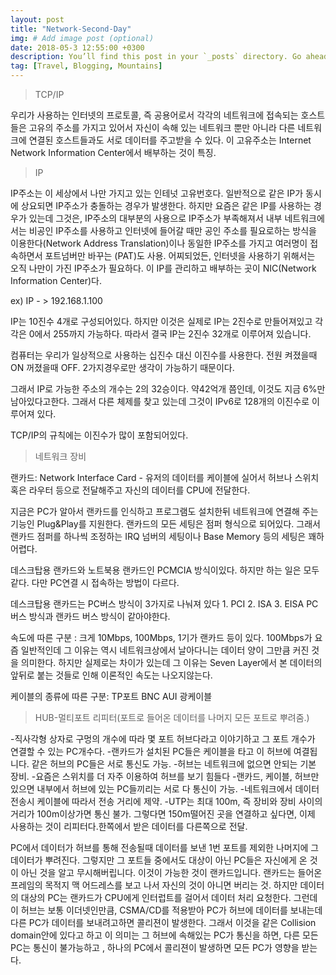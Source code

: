 ```yaml
---
layout: post
title: "Network-Second-Day"
img: # Add image post (optional)
date: 2018-05-3 12:55:00 +0300
description: You’ll find this post in your `_posts` directory. Go ahead and edit it and re-build the site to see your changes. # Add post description (optional)
tag: [Travel, Blogging, Mountains]
---
```



>TCP/IP

우리가 사용하는 인터넷의 프로토콜, 즉 공용어로서 각각의 네트워크에 접속되는 호스트들은 고유의 주소를 가지고 있어서 자신이 속해 있는 네트워크 뿐만 아니라 다른 네트워크에 연결된 호스트들과도 서로 데이터를 주고받을 수 있다. 이 고유주소는 Internet Network Information Center에서 배부하는 것이 특징.

>IP

IP주소는 이 세상에서 나만 가지고 있는 인테넛 고유번호다. 일반적으로 같은 IP가 동시에 상요되면 IP주소가 충돌하는 경우가 발생한다.
하지만 요즘은 같은 IP를 사용하는 경우가 있는데 그것은, IP주소의 대부분의 사용으로 IP주소가 부족해져서 내부 네트워크에서는 비공인 IP주소를 사용하고 인터넷에 들어갈 때만 공인 주소를 필요로하는 방식을 이용한다(Network Address Translation)이나 동일한 IP주소를 가지고 여러명이 접속하면서 포트넘버만 바꾸는 (PAT)도 사용.
어찌되었든, 인터넷을 사용하기 위해서는 오직 나만이 가진 IP주소가 필요하다. 이 IP를 관리하고 배부하는 곳이 NIC(Network Information Center)다.

ex) IP    -  >    192.168.1.100

IP는 10진수 4개로 구성되어있다. 하지만 이것은 실제로 IP는 2진수로 만들어져있고 각각은 0에서 255까지 가능하다. 따라서 결국 IP는 2진수 32개로 이루어져 있습니다.

컴퓨터는 우리가 일상적으로 사용하는 십진수 대신 이진수를 사용한다. 전원 켜졌을때 ON 꺼졌을때 OFF. 2가지경우로만 생각이 가능하기 때문이다.


그래서 IP로 가능한 주소의 개수는 2의 32승이다. 약42억개 쯤인데, 이것도 지금 6%만 남아있다고한다. 그래서 다른 체제를 찾고 있는데 그것이 IPv6로 128개의 이진수로 이루어져 있다.

TCP/IP의 규칙에는 이진수가 많이 포함되어있다. 


>네트워크 장비

랜카드: Network Interface Card - 유저의 데이터를 케이블에 실어서 허브나 스위치 혹은 라우터 등으로 전달해주고 자신의 데이터를 CPU에 전달한다.

지금은 PC가 알아서 랜카드를 인식하고 프로그램도 설치한뒤 네트워크에 연결해 주는 기능인 Plug&Play를 지원한다. 
랜카드의 모든 세팅은 점퍼 형식으로 되어있다. 그래서 랜카드 점퍼를 하나씩 조정하는 IRQ 넘버의 세팅이나 Base Memory 등의 세팅은 꽤하 어렵다.

데스크탑용 랜카드와 노트북용 랜카드인 PCMCIA 방식이있다. 하지만 하는 일은 모두 같다. 다만 PC연결 시 접속하는 방법이 다르다.

데스크탑용 랜카드는 PC버스 방식이 3가지로 나눠져 있다
	1. PCI
	2. ISA
	3. EISA
PC버스 방식과 랜카드 버스 방식이 같아야한다. 

속도에 따른 구분 :
	크게 10Mbps, 100Mbps, 1기가 랜카드 등이 있다. 100Mbps가 요즘 일반적인데 그 이유는 역시 네트워크상에서 날아다니는 데이터 양이 그만큼 커진 것을 의미한다. 
	하지만 실제로는 차이가 있는데 그 이유는 Seven Layer에서 본 데이터의 앞뒤로 붙는 것들로 인해 이론적인 속도는 나오지않는다. 

케이블의 종류에 따른 구분:
	TP포트
	BNC
	AUI
	광케이블


>HUB-멀티포트 리피터(포트로 들어온 데이터를 나머지 모든 포트로 뿌려줌.)

-직사각형 상자로 구멍의 개수에 따라 몇 포트 허브다라고 이야기하고 그 포트 개수가 연결할 수 있는 PC개수다.
-랜카드가 설치된 PC들은 케이블을 타고 이 허브에 여결됩니다. 같은 허브의 PC들은 서로 통신도 가능.
-허브는 네트워크에 없으면 안되는 기본 장비.
-요즘은 스위치를 더 자주 이용하여 허브를 보기 힘들다
-랜카드, 케이블, 허브만 있으면 내부에서 허브에 있는 PC들끼리는 서로 다 통신이 가능.
-네트워크에서 데이터 전송시 케이블에 따라서 전송 거리에 제약.
-UTP는 최대 100m, 즉 장비와 장비 사이의 거리가 100m이상가면 통신 불가. 그렇다면 150m떨어진 곳을 연결하고 싶다면, 이제 사용하는 것이 리피터다.한쪽에서 받은 데이터를 다른쪽으로 전달.



PC에서 데이터가 허브를 통해 전송될때 데이터를 보낸 1번 포트를 제외한 나머지에 그 데이터가 뿌려진다. 그렇지만 그 포트들 중에서도 대상이 아닌 PC들은 자신에게 온 것이 아닌 것을 알고 무시해버립니다. 이것이 가능한 것이 랜카드입니다.
랜카드는 들어온 프레임의 목적지 맥 어드레스를 보고 나서 자신의 것이 아니면 버리는 것. 하지만 데이터의 대상의 PC는 랜카드가 CPU에게 인터럽트를 걸어서 데이터 처리 요청한다.
그런데 이 허브는 보통 이더넷인만큼, CSMA/CD를 적용받아 PC가 허브에 데이터를 보내는데 다른 PC가 데이터를 보내려고하면 콜리젼이 발생한다. 그래서 이것을 같은 Collision domain안에 있다고 하고 이 의미는 그 허브에 속해있는 PC가 통신을 하면, 다른 모든 PC는 통신이 불가능하고 , 하나의 PC에서 콜리젼이 발생하면 모든 PC가 영향을 받는다.
